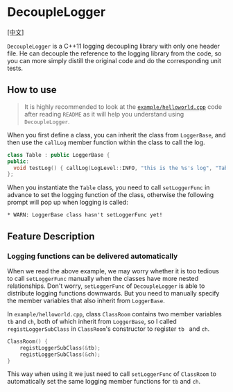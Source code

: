 # DecoupleLogger

[[中文]](README_zhCN.md)

`DecoupleLogger` is a C++11 logging decoupling library with only one header file. He can decouple the reference to the logging library from the code, so you can more simply distill the original code and do the corresponding unit tests.

## How to use

> It is highly recommended to look at the [`example/helloworld.cpp`](example/helloworld.cpp) code after reading `README` as it will help you understand using `DecoupleLogger`.

When you first define a class, you can inherit the class from `LoggerBase`, and then use the `callLog` member function within the class to call the log.

```c++
class Table : public LoggerBase {
public:
  void testLog() { callLog(LogLevel::INFO, "this is the %s's log", "Table"); }
};
```

When you instantiate the `Table` class, you need to call `setLoggerFunc` in advance to set the logging function of the class, otherwise the following prompt will pop up when logging is called:

```text
* WARN: LoggerBase class hasn't setLoggerFunc yet!
```

## Feature Description

### Logging functions can be delivered automatically

When we read the above example, we may worry whether it is too tedious to call `setLoggerFunc` manually when the classes have more nested relationships. Don't worry, `setLoggerFunc` of `DecoupleLogger` is able to distribute logging functions downwards. But you need to manually specify the member variables that also inherit from `LoggerBase`.

In `example/helloworld.cpp`, class `ClassRoom` contains two member variables `tb` and `ch`, both of which inherit from `LoggerBase`, so I called `registLoggerSubClass` in `ClassRoom`'s constructor to register `tb ` and `ch`.

```c++
ClassRoom() {
    registLoggerSubClass(&tb);
    registLoggerSubClass(&ch);
}
```

This way when using it we just need to call `setLoggerFunc` of `ClassRoom` to automatically set the same logging member functions for `tb` and `ch`.
